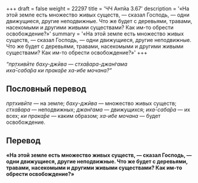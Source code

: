 +++
draft = false
weight = 22297
title = 'ЧЧ Антйа 3.67'
description = '«На этой земле есть множество живых существ, — сказал Господь, — одни движущиеся, другие неподвижные. Что же будет с деревьями, травами, насекомыми и другими живыми существами? Как им-то обрести освобождение?»'
summary = '«На этой земле есть множество живых существ, — сказал Господь, — одни движущиеся, другие неподвижные. Что же будет с деревьями, травами, насекомыми и другими живыми существами? Как им-то обрести освобождение?»'
+++

_“пр̣тхивӣте баху-джӣва — стха̄вара-джан̇гама  
иха̄-саба̄ра ки прака̄ре ха-ибе мочана?”_

## Пословный перевод

_пр̣тхивӣте_ — на земле; _баху_\-_джӣва_ — множество живых существ; _стха̄вара_ — неподвижных; _джан̇гама_ — движущихся; _иха̄_\-_саба̄ра_ — их всех; _ки_ _прака̄ре_ — каким образом; _ха_\-_ибе_ _мочана_ — будет освобождение.

## Перевод

**«На этой земле есть множество живых существ, — сказал Господь, — одни движущиеся, другие неподвижные. Что же будет с деревьями, травами, насекомыми и другими живыми существами? Как им-то обрести освобождение?»**
